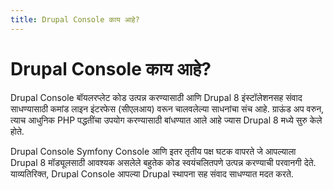 ```yaml
---
title: Drupal Console काय आहे?
---
```

# Drupal Console काय आहे?
Drupal Console बॉयलरप्लेट कोड उत्पन्न करण्यासाठी आणि Drupal 8 इंस्टॉलेशनसह संवाद साधण्यासाठी कमांड लाइन इंटरफेस (सीएलआय) वरून चालवलेल्या साधनांचा संच आहे. ग्राऊंड अप वरुन, त्याच आधुनिक PHP पद्धतींचा उपयोग करण्यासाठी बांधण्यात आले आहे ज्यास Drupal 8 मध्ये सुरु केले होते.

Drupal Console Symfony Console आणि इतर तृतीय पक्ष घटक वापरते जे आपल्याला Drupal 8 मॉड्यूलसाठी आवश्यक असलेले बहुतेक कोड स्वयंचलितपणे उत्पन्न करण्याची परवानगी देते. याव्यतिरिक्त, Drupal Console आपल्या Drupal स्थापना सह संवाद साधण्यात मदत करते.
